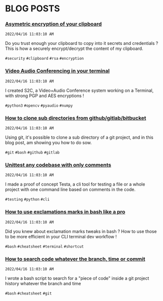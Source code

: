 # BLOG POSTS

### [Asymetric encryption of your clipboard](/blogs/asymetric-encryption-of-your-clipboard)
`2022/04/16 11:03:10 AM`

Do you trust enough your clipboard to copy into it secrets and credentials ?
This is how a securely encrypt/decrypt the content of my clipboard.

`#security` `#clipboard` `#rsa` `#encryption`

### [Video Audio Conferencing in your terminal](/blogs/video-audio-conferencing-in-your-terminal)
`2022/04/16 11:03:10 AM`

I created S2C, a Video+Audio Conference system working on a Terminal, with strong PGP and AES encryptions !

`#python3` `#opencv` `#pyaudio` `#numpy`

### [How to clone sub directories from github/gitlab/bitbucket](/blogs/how-to-clone-sub-directory-from-a-served-git-repository)
`2022/04/16 11:03:10 AM`

Using git, it's possible to clone a sub directory of a git project, and in this blog post, am showing you how to do sow.

`#git` `#bash` `#github` `#gitlab`

### [Unittest any codebase with only comments](/blogs/unittest-any-codebase-with-comments)
`2022/04/16 11:03:10 AM`

I made a proof of concept Testa, a cli tool for testing a file or a whole project with one command line based on comments in the code.

`#testing` `#python` `#cli`

### [How to use exclamations marks in bash like a pro](/blogs/how-to-use-exclamations-marks-in-bash-like-a-pro)
`2022/04/16 11:03:10 AM`

Did you knew about exclamation marks tweaks in bash ?
How to use those to be more efficient in your CLI terminal dev workflow !

`#bash` `#cheatsheet` `#terminal` `#shortcut`


### [How to search code whatever the branch, time or commit](/blogs/how-to-search-for-code-whatever-branch-time-or-commit)
`2022/04/16 11:03:10 AM`

I wrote a bash script to search for a "piece of code" inside a git project history whatever the branch and time

`#bash` `#cheatsheet` `#git`
